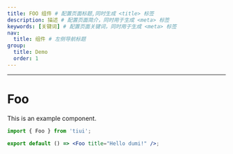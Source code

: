 ```yaml
---
title: FOO 组件 # 配置页面标题,同时生成 <title> 标签
description: 描述 # 配置页面简介，同时用于生成 <meta> 标签
keywords: [关键词] # 配置页面关键词，同时用于生成 <meta> 标签
nav:
  title: 组件 # 左侧导航标题
group:
  title: Demo
  order: 1
---
```


---

# Foo

This is an example component.

```jsx
import { Foo } from 'tiui';

export default () => <Foo title="Hello dumi!" />;
```
